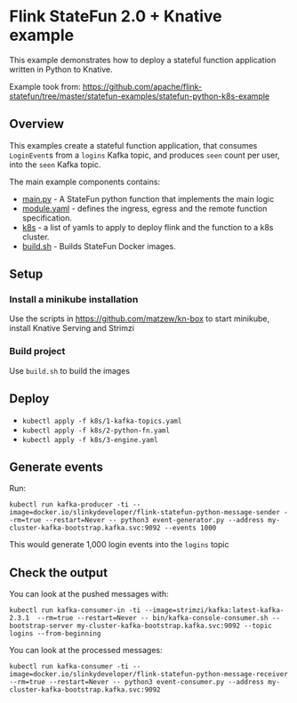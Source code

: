 # Flink StateFun 2.0 + Knative example

This example demonstrates how to deploy a stateful function application
written in Python to Knative.

Example took from: https://github.com/apache/flink-statefun/tree/master/statefun-examples/statefun-python-k8s-example

## Overview

This examples create a stateful function application,
that consumes `LoginEvent`s from a `logins` Kafka topic,
and produces `seen` count per user, into the `seen` Kafka topic.

The main example components contains:
- [main.py](main.py) - A StateFun python function that implements the main logic
- [module.yaml](module.yaml) - defines the ingress, egress and the remote function specification.
- [k8s](k8s) - a list of yamls to apply to deploy flink and the function to a k8s cluster. 
- [build.sh](build.sh) - Builds StateFun Docker images. 

## Setup

### Install a minikube installation

Use the scripts in https://github.com/matzew/kn-box to start minikube, install Knative Serving and Strimzi

### Build project

Use `build.sh` to build the images

## Deploy

* `kubectl apply -f k8s/1-kafka-topics.yaml`
* `kubectl apply -f k8s/2-python-fn.yaml`
* `kubectl apply -f k8s/3-engine.yaml`
 
## Generate events

Run:

```
kubectl run kafka-producer -ti --image=docker.io/slinkydeveloper/flink-statefun-python-message-sender --rm=true --restart=Never -- python3 event-generator.py --address my-cluster-kafka-bootstrap.kafka.svc:9092 --events 1000
```

This would generate 1,000 login events into the `logins` topic

## Check the output

You can look at the pushed messages with:

```
kubectl run kafka-consumer-in -ti --image=strimzi/kafka:latest-kafka-2.3.1  --rm=true --restart=Never -- bin/kafka-console-consumer.sh --bootstrap-server my-cluster-kafka-bootstrap.kafka.svc:9092 --topic logins --from-beginning
```

You can look at the processed messages:

```
kubectl run kafka-consumer -ti --image=docker.io/slinkydeveloper/flink-statefun-python-message-receiver --rm=true --restart=Never -- python3 event-consumer.py --address my-cluster-kafka-bootstrap.kafka.svc:9092
```
